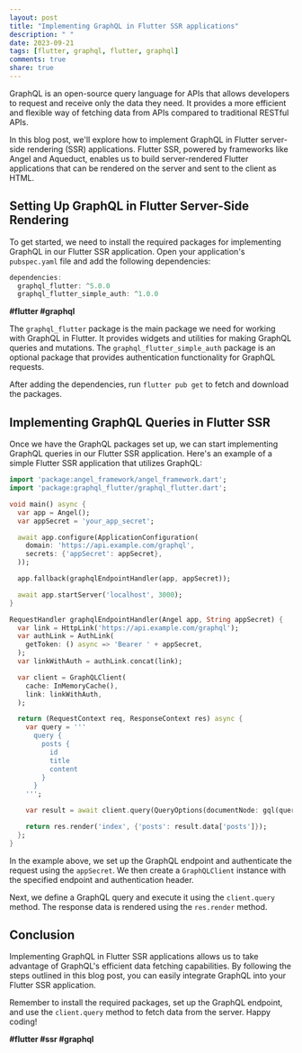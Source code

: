 ```yaml
---
layout: post
title: "Implementing GraphQL in Flutter SSR applications"
description: " "
date: 2023-09-21
tags: [flutter, graphql, flutter, graphql]
comments: true
share: true
---
```


GraphQL is an open-source query language for APIs that allows developers to request and receive only the data they need. It provides a more efficient and flexible way of fetching data from APIs compared to traditional RESTful APIs.

In this blog post, we'll explore how to implement GraphQL in Flutter server-side rendering (SSR) applications. Flutter SSR, powered by frameworks like Angel and Aqueduct, enables us to build server-rendered Flutter applications that can be rendered on the server and sent to the client as HTML.

## Setting Up GraphQL in Flutter Server-Side Rendering

To get started, we need to install the required packages for implementing GraphQL in our Flutter SSR application. Open your application's `pubspec.yaml` file and add the following dependencies:

```dart
dependencies:
  graphql_flutter: ^5.0.0
  graphql_flutter_simple_auth: ^1.0.0
```
**#flutter #graphql**

The `graphql_flutter` package is the main package we need for working with GraphQL in Flutter. It provides widgets and utilities for making GraphQL queries and mutations. The `graphql_flutter_simple_auth` package is an optional package that provides authentication functionality for GraphQL requests.

After adding the dependencies, run `flutter pub get` to fetch and download the packages.

## Implementing GraphQL Queries in Flutter SSR

Once we have the GraphQL packages set up, we can start implementing GraphQL queries in our Flutter SSR application. Here's an example of a simple Flutter SSR application that utilizes GraphQL:

```dart
import 'package:angel_framework/angel_framework.dart';
import 'package:graphql_flutter/graphql_flutter.dart';

void main() async {
  var app = Angel();
  var appSecret = 'your_app_secret';

  await app.configure(ApplicationConfiguration(
    domain: 'https://api.example.com/graphql',
    secrets: {'appSecret': appSecret},
  ));

  app.fallback(graphqlEndpointHandler(app, appSecret));

  await app.startServer('localhost', 3000);
}

RequestHandler graphqlEndpointHandler(Angel app, String appSecret) {
  var link = HttpLink('https://api.example.com/graphql');
  var authLink = AuthLink(
    getToken: () async => 'Bearer ' + appSecret,
  );
  var linkWithAuth = authLink.concat(link);

  var client = GraphQLClient(
    cache: InMemoryCache(),
    link: linkWithAuth,
  );

  return (RequestContext req, ResponseContext res) async {
    var query = '''
      query {
        posts {
          id
          title
          content
        }
      }
    ''';

    var result = await client.query(QueryOptions(documentNode: gql(query)));

    return res.render('index', {'posts': result.data['posts']});
  };
}
```

In the example above, we set up the GraphQL endpoint and authenticate the request using the `appSecret`. We then create a `GraphQLClient` instance with the specified endpoint and authentication header.

Next, we define a GraphQL query and execute it using the `client.query` method. The response data is rendered using the `res.render` method.

## Conclusion

Implementing GraphQL in Flutter SSR applications allows us to take advantage of GraphQL's efficient data fetching capabilities. By following the steps outlined in this blog post, you can easily integrate GraphQL into your Flutter SSR application.

Remember to install the required packages, set up the GraphQL endpoint, and use the `client.query` method to fetch data from the server. Happy coding!

**#flutter #ssr #graphql**